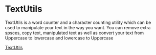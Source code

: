 # TextUtils
TextUtils is a word counter and a character counting utility which can be used to manipulate your text in the way you want. You can remove extra spsces, copy text, manipulated text as well as convert your text from Uppercase to lowercase and lowercase to Uppercase

[TextUtils](surajprataptextutils.netlify.app)

